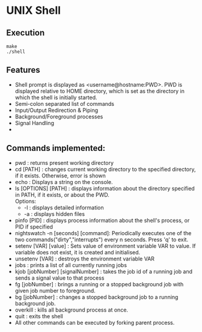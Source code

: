 # UNIX Shell

## Execution
```
make
./shell
```

## Features

- Shell prompt is displayed as <username@hostname:PWD>. PWD is displayed relative to HOME directory, which is set as the directory in which the shell is initially started.
- Semi-colon separated list of commands
- Input/Output Redirection & Piping
- Background/Foreground processes
- Signal Handling
-
## Commands implemented:
- pwd : returns present working directory
- cd [PATH] : changes current working directory to the specified directory, if it exists. Otherwise, error is shown
- echo : Displays a string on the console.
- ls [OPTIONS] [PATH] : displays information about the directory specified in PATH, if it exists, or about the PWD.  
Options:
  - -l : displays detailed information
  - -a : displays hidden files
- pinfo [PID] : displays process information about the shell's process, or PID if specified
- nightswatch -n [seconds] [command]: Periodically executes one of the two commands("dirty","interrupts") every n seconds. Press 'q' to exit.
- setenv [VAR] [value] : Sets value of environment variable VAR to value. If variable does not exist, it is created and initialised.
- unsetenv [VAR] : destroys the environment variable VAR
- jobs : prints a list of all currently running jobs
- kjob [jobNumber] [signalNumber] : takes the job id of a running job and sends a signal value to that process
- fg [jobNumber] : brings a running or a stopped background job with given job number to foreground.
- bg [jobNumber] : changes a stopped background job to a running background job.
- overkill : kills all background process at once.
- quit : exits the shell
- All other commands can be executed by forking parent process.
